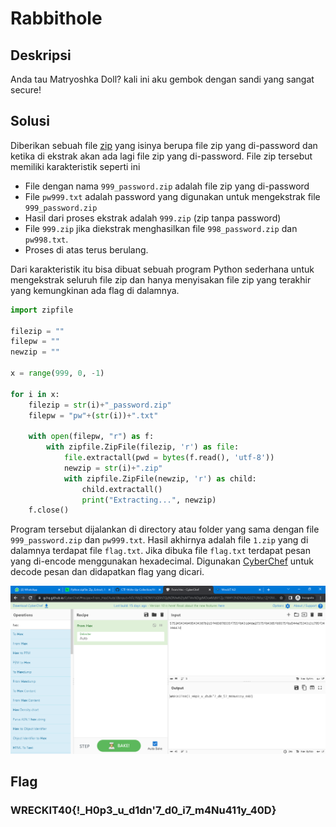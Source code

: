 # Rabbithole

## Deskripsi

Anda tau Matryoshka Doll? kali ini aku gembok dengan sandi yang sangat secure!

## Solusi
Diberikan sebuah file [zip](./Challenge/1000.zip) yang isinya berupa file zip yang di-password dan ketika di ekstrak akan ada lagi file zip yang di-password.
File zip tersebut memiliki karakteristik seperti ini
- File dengan nama `999_password.zip` adalah file zip yang di-password
- File `pw999.txt` adalah password yang digunakan untuk mengekstrak file `999_password.zip`
- Hasil dari proses ekstrak adalah `999.zip` (zip tanpa password)
- File `999.zip` jika diekstrak menghasilkan file `998_password.zip` dan `pw998.txt`.
- Proses di atas terus berulang.

Dari karakteristik itu bisa dibuat sebuah program Python sederhana untuk mengekstrak seluruh file zip dan hanya menyisakan file zip yang terakhir yang kemungkinan ada flag di dalamnya.

```python
import zipfile

filezip = ""
filepw = ""
newzip = ""

x = range(999, 0, -1)

for i in x:
    filezip = str(i)+"_password.zip"
    filepw = "pw"+(str(i))+".txt"
    
    with open(filepw, "r") as f:
        with zipfile.ZipFile(filezip, 'r') as file:
            file.extractall(pwd = bytes(f.read(), 'utf-8'))
            newzip = str(i)+".zip"
            with zipfile.ZipFile(newzip, 'r') as child:
                child.extractall()
                print("Extracting...", newzip) 
    f.close()
```

Program tersebut dijalankan di directory atau folder yang sama dengan file `999_password.zip` dan `pw999.txt`.
Hasil akhirnya adalah file `1.zip` yang di dalamnya terdapat file `flag.txt`. Jika dibuka file `flag.txt` terdapat pesan yang di-encode menggunakan hexadecimal.
Digunakan [CyberChef](https://gchq.github.io/CyberChef/) untuk decode pesan dan didapatkan flag yang dicari.

![Flag](./flag.png)

## Flag
### WRECKIT40{!_H0p3_u_d1dn'7_d0_i7_m4Nu411y_40D}
